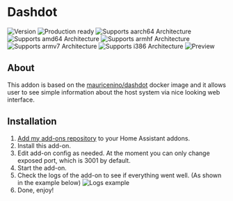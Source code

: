 # Dashdot 
![Version][version]
![Production ready][production-ready]
![Supports aarch64 Architecture][aarch64-shield]
![Supports amd64 Architecture][amd64-shield]
![Supports armhf Architecture][armhf-shield]
![Supports armv7 Architecture][armv7-shield]
![Supports i386 Architecture][i386-shield]
![Preview](https://github.com/user-attachments/assets/3d02ac66-3e03-498d-a5e2-0d5ce4b879aa)

## About
This addon is based on the [mauricenino/dashdot](https://hub.docker.com/r/mauricenino/dashdot) docker image and it allows user to see simple information about the host system via nice looking web interface.

## Installation
1. [Add my add-ons repository][repository] to your Home Assistant addons.
1. Install this add-on.
1. Edit add-on config as needed. At the moment you can only change exposed port, which is 3001 by default.
1. Start the add-on.
1. Check the logs of the add-on to see if everything went well. (As shown in the example below)
![Logs example](https://github.com/user-attachments/assets/2b6b83da-b986-4c12-b513-d93d3d1874a7)
1. Done, enjoy!

<!--
Assets
-->

[aarch64-shield]: https://img.shields.io/badge/aarch64-yes-green.svg
[amd64-shield]: https://img.shields.io/badge/amd64-yes-green.svg
[armhf-shield]: https://img.shields.io/badge/armhf-yes-green.svg
[armv7-shield]: https://img.shields.io/badge/armv7-yes-green.svg
[i386-shield]: https://img.shields.io/badge/i386-yes-green.svg

[version]: https://img.shields.io/badge/Version-0.0.2-orange.svg
[production-ready]: https://img.shields.io/badge/Production%20ready-Yes-green.svg

[repository]: https://my.home-assistant.io/redirect/supervisor_add_addon_repository/?repository_url=https://github.com/Ondra9071/hassio-addons